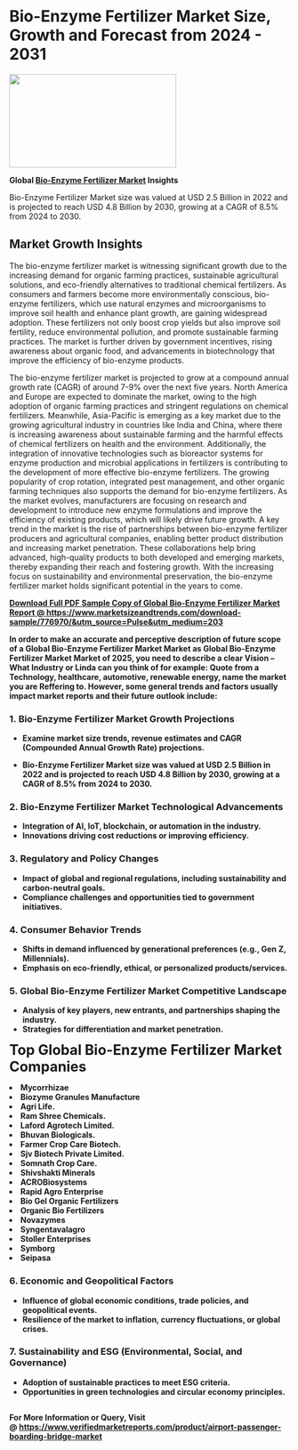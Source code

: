<H1>Bio-Enzyme Fertilizer Market Size, Growth and Forecast from 2024 - 2031</H1><img class="aligncenter size-medium wp-image-584254" src="https://thirdeyenews.in/wp-content/uploads/2024/09/Global-Market-Research-300x168.jpeg" alt="" width="300" height="168" /><p><strong>Global&nbsp;<a href="https://www.marketsizeandtrends.com/download-sample/776970/&amp;utm_source=Pulse&amp;utm_medium=203">Bio-Enzyme Fertilizer Market</a> Insights</strong></p><p>Bio-Enzyme Fertilizer Market size was valued at USD 2.5 Billion in 2022 and is projected to reach USD 4.8 Billion by 2030, growing at a CAGR of 8.5% from 2024 to 2030.</p><p><h2>Market Growth Insights</h2> <p>The bio-enzyme fertilizer market is witnessing significant growth due to the increasing demand for organic farming practices, sustainable agricultural solutions, and eco-friendly alternatives to traditional chemical fertilizers. As consumers and farmers become more environmentally conscious, bio-enzyme fertilizers, which use natural enzymes and microorganisms to improve soil health and enhance plant growth, are gaining widespread adoption. These fertilizers not only boost crop yields but also improve soil fertility, reduce environmental pollution, and promote sustainable farming practices. The market is further driven by government incentives, rising awareness about organic food, and advancements in biotechnology that improve the efficiency of bio-enzyme products.</p> <p><strong><a href="#"></a></strong></p> <p>The bio-enzyme fertilizer market is projected to grow at a compound annual growth rate (CAGR) of around 7-9% over the next five years. North America and Europe are expected to dominate the market, owing to the high adoption of organic farming practices and stringent regulations on chemical fertilizers. Meanwhile, Asia-Pacific is emerging as a key market due to the growing agricultural industry in countries like India and China, where there is increasing awareness about sustainable farming and the harmful effects of chemical fertilizers on health and the environment. Additionally, the integration of innovative technologies such as bioreactor systems for enzyme production and microbial applications in fertilizers is contributing to the development of more effective bio-enzyme fertilizers. The growing popularity of crop rotation, integrated pest management, and other organic farming techniques also supports the demand for bio-enzyme fertilizers. As the market evolves, manufacturers are focusing on research and development to introduce new enzyme formulations and improve the efficiency of existing products, which will likely drive future growth. A key trend in the market is the rise of partnerships between bio-enzyme fertilizer producers and agricultural companies, enabling better product distribution and increasing market penetration. These collaborations help bring advanced, high-quality products to both developed and emerging markets, thereby expanding their reach and fostering growth. With the increasing focus on sustainability and environmental preservation, the bio-enzyme fertilizer market holds significant potential in the years to come.</p> <p><strong><a href="#"></p><p><span class=""><strong>Download Full PDF Sample Copy of Global Bio-Enzyme Fertilizer Market Report</strong> @ <a href="https://www.marketsizeandtrends.com/download-sample/776970/&amp;utm_source=Pulse&amp;utm_medium=203" target="_blank">https://www.marketsizeandtrends.com/download-sample/776970/&amp;utm_source=Pulse&amp;utm_medium=203</a></span></p><p>In order to make an accurate and perceptive description of future scope of a Global&nbsp;Bio-Enzyme Fertilizer Market Market as Global&nbsp;Bio-Enzyme Fertilizer Market Market of 2025, you need to describe a clear Vision &ndash; What Industry or Linda can you think of for example: Quote from a Technology, healthcare, automotive, renewable energy, name the market you are Reffering to. However, some general trends and factors usually impact market reports and their future outlook include:</p><h3>1.&nbsp;<strong>Bio-Enzyme Fertilizer Market Growth Projections</strong></h3><ul><li>Examine market size trends, revenue estimates and CAGR (Compounded Annual Growth Rate) projections.</li><li><p>Bio-Enzyme Fertilizer Market size was valued at USD 2.5 Billion in 2022 and is projected to reach USD 4.8 Billion by 2030, growing at a CAGR of 8.5% from 2024 to 2030.</p></li></ul><h3>2.&nbsp;<strong>Bio-Enzyme Fertilizer Market Technological Advancements</strong></h3><ul><li>Integration of AI, IoT, blockchain, or automation in the industry.</li><li>Innovations driving cost reductions or improving efficiency.</li></ul><h3>3.&nbsp;<strong>Regulatory and Policy Changes</strong></h3><ul><li>Impact of global and regional regulations, including sustainability and carbon-neutral goals.</li><li>Compliance challenges and opportunities tied to government initiatives.</li></ul><h3>4.&nbsp;<strong>Consumer Behavior Trends</strong></h3><ul><li>Shifts in demand influenced by generational preferences (e.g., Gen Z, Millennials).</li><li>Emphasis on eco-friendly, ethical, or personalized products/services.</li></ul><h3>5.&nbsp;<strong>Global Bio-Enzyme Fertilizer Market Competitive Landscape</strong></h3><ul><li>Analysis of key players, new entrants, and partnerships shaping the industry.</li><li>Strategies for differentiation and market penetration.</li></ul><p data-pm-slice="1 1 []"><span style="color: inherit; font-family: inherit; font-size: 25px;">Top Global Bio-Enzyme Fertilizer Market Companies</span></p><div class="" data-test-id=""><p><li>Mycorrhizae</li><li> Biozyme Granules Manufacture</li><li> Agri Life.</li><li> Ram Shree Chemicals.</li><li> Laford Agrotech Limited.</li><li> Bhuvan Biologicals.</li><li> Farmer Crop Care Biotech.</li><li> Sjv Biotech Private Limited.</li><li> Somnath Crop Care.</li><li> Shivshakti Minerals</li><li> ACROBiosystems</li><li> Rapid Agro Enterprise</li><li> Bio Gel Organic Fertilizers</li><li> Organic Bio Fertilizers</li><li> Novazymes</li><li> Syngentavalagro</li><li> Stoller Enterprises</li><li> Symborg</li><li> Seipasa</li></p></div><h3>6.&nbsp;<strong>Economic and Geopolitical Factors</strong></h3><ul><li>Influence of global economic conditions, trade policies, and geopolitical events.</li><li>Resilience of the market to inflation, currency fluctuations, or global crises.</li></ul><h3>7.&nbsp;<strong>Sustainability and ESG (Environmental, Social, and Governance)</strong></h3><ul><li>Adoption of sustainable practices to meet ESG criteria.</li><li>Opportunities in green technologies and circular economy principles.</li></ul><h2><strong style="font-size: 14px;">For More Information or Query, Visit @&nbsp;</strong><a style="background-color: #ffffff; font-size: 14px;" href="https://www.marketsizeandtrends.com/report/bio-enzyme-fertilizer-market/" target="_blank">https://www.verifiedmarketreports.com/product/airport-passenger-boarding-bridge-market</a></h2>
